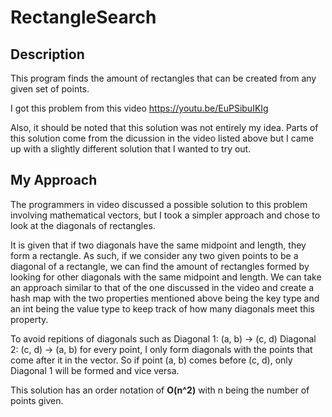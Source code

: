 # RectangleSearch

## Description
This program finds the amount of rectangles that can be created from any given set of points. 

I got this problem from this video 
	https://youtu.be/EuPSibuIKIg 

Also, it should be noted that this solution was not entirely my idea. Parts of this solution come from the dicussion in the video listed above but I came up with a slightly different solution that I wanted to try out.

## My Approach
The programmers in video discussed a possible solution to this problem involving mathematical vectors, but I took a simpler approach and chose to look at the diagonals of rectangles. 

It is given that if two diagonals have the same midpoint and length, they form a rectangle. As such, if we consider any two given points to be a diagonal of a rectangle, we can find the amount of rectangles formed by looking for other diagonals with the same midpoint and length. We can take an approach similar to that of the one discussed in the video and create a hash map with the two properties mentioned above being the key type and an int being the value type to keep track of how many diagonals meet this property.

To avoid repitions of diagonals such as
	Diagonal 1: (a, b) -> (c, d)
	Diagonal 2: (c, d) -> (a, b)
for every point, I only form diagonals with the points that come after it in the vector. So if point (a, b) comes before (c, d), only Diagonal 1 will be formed and vice versa.

This solution has an order notation of **O(n^2)** with n being the number of points given.
